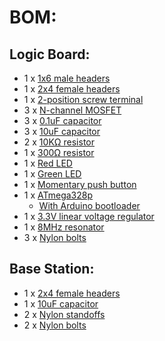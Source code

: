 # BOM:

## Logic Board:
* 1 x [1x6 male headers](http://www.digikey.com/product-detail/en/95293-401A06LF/609-4398-1-ND/2665613)
* 1 x [2x4 female headers](http://www.digikey.com/product-detail/en/89898-304LF/609-3040-ND/1535685)
* 1 x [2-position screw terminal](http://www.digikey.com/product-detail/en/691508110302/732-5963-1-ND/5047612)
* 3 x [N-channel MOSFET](http://www.digikey.com/product-detail/en/BUK98180-100A%2FCUX/568-12493-1-ND/5361195)
* 3 x [0.1uF capacitor](http://www.digikey.com/product-detail/en/C1206C104K5RAC7867/399-1249-1-ND/411524)
* 3 x [10uF capacitor](http://www.digikey.com/product-detail/en/C1206C106K4PACTU/399-5091-1-ND/1465625)
* 2 x [10KΩ resistor](http://www.digikey.com/product-detail/en/RC1206JR-0710KL/311-10KERCT-ND/732156)
* 1 x [300Ω resistor](http://www.digikey.com/product-detail/en/RC1206JR-07330RL/311-330ERCT-ND/732226)
* 1 x [Red LED](http://www.digikey.com/product-detail/en/LTST-C150CKT/160-1167-1-ND/269239)
* 1 x [Green LED](http://www.digikey.com/product-detail/en/LTST-C150GKT/160-1169-1-ND/269241)
* 1 x [Momentary push button](http://www.digikey.com/product-detail/en/PTS525SM10SMTR%20LFS/CKN9104CT-ND/1146923)
* 1 x [ATmega328p](http://www.digikey.com/product-detail/en/ATMEGA328-AUR/ATMEGA328-AURCT-ND/3440951)
    * [With Arduino bootloader](https://www.tindie.com/products/Hanscorp2014/atmega328p-tqfp-warduino-bootloader/)
* 1 x [3.3V linear voltage regulator](http://www.digikey.com/product-detail/en/MIC5205-3.3YM5-TR/576-1259-1-ND/771886)
* 1 x [8MHz resonator](http://www.digikey.com/product-detail/en/CSTCE8M00G55-R0/490-1195-1-ND/584632)
* 3 x [Nylon bolts](http://www.digikey.com/product-detail/en/29341/36-29341-ND/1532216)

## Base Station:
* 1 x [2x4 female headers](http://www.digikey.com/product-detail/en/89898-304LF/609-3040-ND/1535685)
* 1 x [10uF capacitor](http://www.digikey.com/product-detail/en/C1206C106K4PACTU/399-5091-1-ND/1465625)
* 2 x [Nylon standoffs](http://www.digikey.com/product-detail/en/MTS-8/RPC1574-ND/392815)
* 2 x [Nylon bolts](http://www.digikey.com/product-detail/en/29341/36-29341-ND/1532216)
